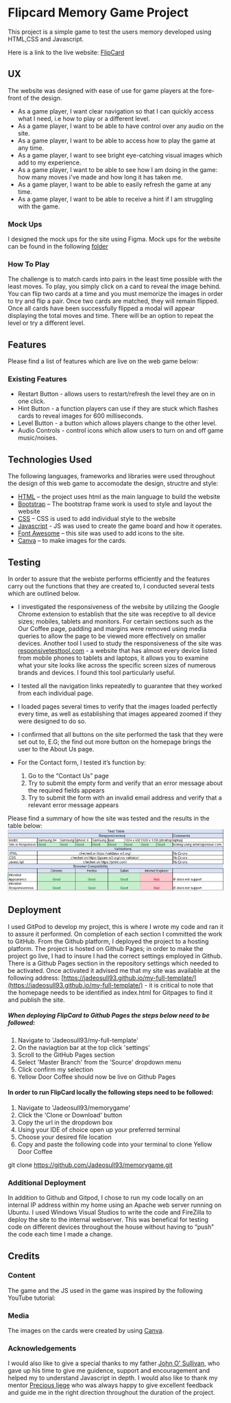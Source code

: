 # Flipcard Memory Game Project
This project is a simple game to test the users memory developed using HTML,CSS and Javascript. 

Here is a link to the live website: [FlipCard](https://jadeosull93.github.io/memory-game/index.html)
## UX
The website was designed with ease of use for game players at the fore-front of the design. 
-	As a game player, I want clear navigation so that I can quickly access what I need, i.e how to play or a different level.
-   As a game player, I want to be able to have control over any audio on the site.
-   As a game player, I want to be able to access how to play the game at any time.
-	As a game player, I want to see bright eye-catching visual images which add to my experience.
-	As a game player, I want to be able to see how I am doing in the game: how many moves i've made and how long it has taken me.
-   As a game player, I want to be able to easily refresh the game at any time.
-   As a game player, I want to be able to receive a hint if I am struggling with the game.

### Mock Ups
I designed the mock ups for the site using Figma. Mock ups for the website can be found in the following [folder]()
### How To Play
The challenge is to match cards into pairs in the least time possible with the least moves. To play, you simply click on a card to reveal the image behind. You can flip two cards at a time and you must memorize the images in order to try and flip a pair. Once two cards are matched, they will remain flipped. Once all cards have been successfully flipped a modal will appear displaying the total moves and time. There will be an option to repeat the level or try a different level.
## Features
Please find a list of features which are live on the web game below: 
### Existing Features
*	Restart Button  - allows users to restart/refresh the level they are on in one click.
*   Hint Button - a function players can use if they are stuck which flashes cards to reveal images for 600 milliseconds.
*   Level Button - a button which allows players change to the other level.
*   Audio Controls - control icons which allow users to turn on and off game music/noises.

## Technologies Used
The following languages, frameworks and libraries were used throughout the design of this web game to accomodate the design, structre and style:
*	[HTML](https://html.com/) – the project uses html as the main language to build the website
*	[Bootstrap](https://getbootstrap.com/) – The bootstrap frame work is used to style and layout the website
*	[CSS](http://www.css3.info/) – CSS is used to add individual style to the website
*	[Javascript](https://www.javascript.com/) - JS was used to create the game board and how it operates.
*	[Font Awesome](https://fontawesome.com/) – this site was used to add icons to the site.
*	[Canva](https://www.canva.com/) – to make images for the cards.

## Testing
In order to assure that the webiste performs efficiently and the features carry out the functions that they are created to, I conducted several tests which are outlined below.
*	I investigated the responsiveness of the website by utilizing the Google Chrome extension to establish that the site was receptive to all device sizes; mobiles, tablets and monitors. For certain sections such as the Our Coffee page, padding and margins were removed using media queries to allow the page to be viewed more effectively on smaller devices. Another tool I used to study the responsiveness of the site was [responsivetesttool.com](http://responsivetesttool.com/) - a website that has almost every device listed from mobile phones to tablets and laptops, it allows you to examine what your site looks like across the specific screen sizes of numerous brands and devices. I found this tool particularly useful. 

*	I tested all the navigation links repeatedly to guarantee that they worked from each individual page.

*	I loaded pages several times to verify that the images loaded perfectly every time, as well as establishing that images appeared zoomed if they were designed to do so. 

*	I confirmed that all buttons on the site performed the task that they were set out to, E.G; the find out more button on the homepage brings the user to the About Us page. 

*	For the Contact form, I tested it’s function by: 
    1. Go to the “Contact Us” page
    2. Try to submit the empty form and verify that an error message about the required fields appears
    3. Try to submit the form with an invalid email address and verify that a relevant error message appears

Please find a summary of how the site was tested and the results in the table below: 
![Test Results](/TestTable/testtable.jpg)    
## Deployment
I used GitPod to develop my project, this is where I wrote my code and ran it to assure it performed. On completion of each section I committed the work to GitHub. From the Github platform, I deployed the project to a hosting platform.  The project is hosted on Github Pages; in order to make the project go live, I had to insure I had the correct settings employed in Github. There is a Github Pages section in the repository settings which needed to be activated. Once activated it advised me that my site was available at the following address: [https://jadeosull93.github.io/my-full-template/](https://jadeosull93.github.io/my-full-template/) - it is critical to note that the homepage needs to be identified as index.html for Gitpages to find it and publish the site. 
##### When deploying FlipCard to Github Pages the steps below need to be followed: 
1. Navigate to 'Jadeosull93/my-full-template' 
2. On the naviagtion bar at the top click 'settings'
3. Scroll to the GitHub Pages section
4. Select 'Master Branch' from the 'Source' dropdown menu
5. Click confirm my selection
6. Yellow Door Coffee should now be live on Github Pages

#### In order to run FlipCard locally the following steps need to be followed:
1. Navigate to 'Jadeosull93/memorygame'
2. Click the 'Clone or Download' button
3. Copy the url in the dropdown box
4. Using your IDE of choice open up your preferred terminal
5. Choose your desired file location
6. Copy and paste the following code into your terminal to clone Yellow Door Coffee

git clone https://github.com/Jadeosull93/memorygame.git

### Additional Deployment
In addition to Github and Gitpod, I chose to run my code locally on an internal IP address within my home using an Apache web server running on Ubuntu. I used Windows Visual Studios to write the code and FireZilla to deploy the site to the internal webserver. This was benefical for testing code on different devices throughout the house without having to “push” the code each time I made a change.

## Credits
### Content
The game and the JS used in the game was inspired by the following YouTube tutorial: 
### Media
The images on the cards were created by using [Canva](https://www.canva.com/).
### Acknowledgements
I would also like to give a special thanks to my father [John O' Sullivan](https://www.linkedin.com/in/john-o-sullivan-15b17a34/), who gave up his time to give me guidence, support and encouragement and helped my to understand Javascript in depth. I would also like to thank my mentor [Precious Ijege](https://github.com/precious-ijege/) who was always happy to give excellent feedback and guide me in the right direction throughout the duration of the project.
